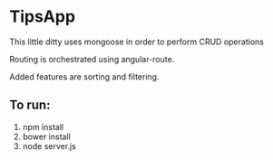 # TipsApp
This little ditty uses mongoose in order to perform CRUD operations

Routing is orchestrated using angular-route.

Added features are sorting and filtering.

## To run:

1) npm install 
2) bower install
3) node server.js


